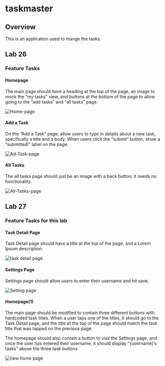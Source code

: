 # taskmaster

## Overview

This is an application used to mange the tasks.

## Lab 26

### Feature Tasks

#### Homepage

The main page should have a heading at the top of the page, an image to mock the “my tasks” view, and buttons at the bottom of the page to allow going to the “add tasks” and “all tasks” page.

![Home-page](screenshots/1.png)

#### Add a Task

On the “Add a Task” page, allow users to type in details about a new task, specifically a title and a body. When users click the “submit” button, show a “submitted!” label on the page.

![Ad-Task-page](screenshots/2.png)

#### All Tasks

The all tasks page should just be an image with a back button; it needs no functionality.

![All-Tasks-page](screenshots/3.png)

## Lab 27

### Feature Tasks for this lab

#### Task Detail Page

Task Detail page should have a title at the top of the page, and a Lorem Ipsum description.

![task detail page](screenshots/27t.png)

#### Settings Page

Settings page should allow users to enter their username and hit save.

![Setting page](screenshots/27s.png)

#### Homepage(1)

The main page should be modified to contain three different buttons with hardcoded task titles. When a user taps one of the titles, it should go to the Task Detail page, and the title at the top of the page should match the task title that was tapped on the previous page.

The homepage should also contain a button to visit the Settings page, and once the user has entered their username, it should display “{username}’s tasks” above the three task buttons

![new home page](screenshots/27h1.png)

